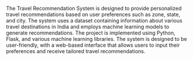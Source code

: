  The Travel Recommendation System is designed to provide personalized travel recommendations
 based on user preferences such as zone, state, and city. The system uses a dataset containing
 information about various travel destinations in India and employs machine learning models to generate
 recommendations. The project is implemented using Python, Flask, and various machine learning
 libraries. The system is designed to be user-friendly, with a web-based interface that allows users to
 input their preferences and receive tailored travel recommendations.
